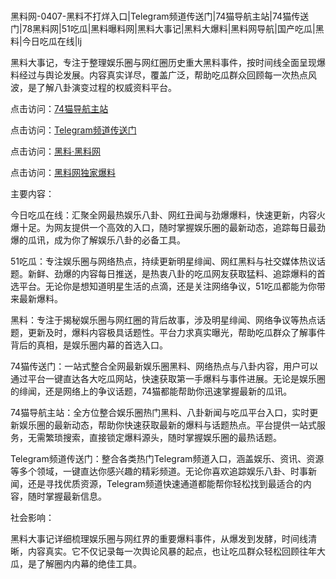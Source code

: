 #
黑料网-0407-黑料不打烊入口|Telegram频道传送门|74猫导航主站|74猫传送门|78黑料网|51吃瓜|黑料曝料网|黑料大事记|黑料大爆料|黑料网导航|国产吃瓜|黑料|今日吃瓜在线|lj

黑料大事记，专注于整理娱乐圈与网红圈历史重大黑料事件，按时间线全面呈现爆料经过与舆论发展。内容真实详尽，覆盖广泛，帮助吃瓜群众回顾每一次热点风波，是了解八卦演变过程的权威资料平台。


点击访问：<a href="https://74mao.com/">74猫导航主站</a>

点击访问：<a href="https://74mao.com/">Telegram频道传送门</a>

点击访问：<a href="https://sdbsd.pages.dev/">黑料·黑料网</a>

点击访问：<a href="https://tyer.pages.dev/">黑料网独家爆料</a>


主要内容：

今日吃瓜在线：汇聚全网最热娱乐八卦、网红丑闻与劲爆爆料，快速更新，内容火爆十足。为网友提供一个高效的入口，随时掌握娱乐圈的最新动态，追踪每日最劲爆的瓜讯，成为你了解娱乐八卦的必备工具。

51吃瓜：专注娱乐圈与网络热点，持续更新明星绯闻、网红黑料与社交媒体热议话题。新鲜、劲爆的内容每日推送，是热衷八卦的吃瓜网友获取猛料、追踪爆料的首选平台。无论你是想知道明星生活的点滴，还是关注网络争议，51吃瓜都能为你带来最新爆料。

黑料：专注于揭秘娱乐圈与网红圈的背后故事，涉及明星绯闻、网络争议等热点话题，更新及时，爆料内容极具话题性。平台力求真实曝光，帮助吃瓜群众了解事件背后的真相，是娱乐圈内幕的首选入口。

74猫传送门：一站式整合全网最新娱乐圈黑料、网络热点与八卦内容，用户可以通过平台一键直达各大吃瓜网站，快速获取第一手爆料与事件进展。无论是娱乐圈的绯闻，还是网络上的争议话题，74猫都能帮助你迅速掌握最新的瓜讯。

74猫导航主站：全方位整合娱乐圈热门黑料、八卦新闻与吃瓜平台入口，实时更新娱乐圈的最新动态，帮助你快速获取最新的爆料与话题热点。平台提供一站式服务，无需繁琐搜索，直接锁定爆料源头，随时掌握娱乐圈的最热话题。

Telegram频道传送门：整合各类热门Telegram频道入口，涵盖娱乐、资讯、资源等多个领域，一键直达你感兴趣的精彩频道。无论你喜欢追踪娱乐八卦、时事新闻，还是寻找优质资源，Telegram频道快速通道都能帮你轻松找到最适合的内容，随时掌握最新信息。

社会影响：

黑料大事记详细梳理娱乐圈与网红界的重要爆料事件，从爆发到发酵，时间线清晰，内容真实。它不仅记录每一次舆论风暴的起点，也让吃瓜群众轻松回顾往年大瓜，是了解圈内内幕的绝佳工具。

<span style="display:none;">[Canonical link](https://github.com/Fange3007/8426455 ）</span>
